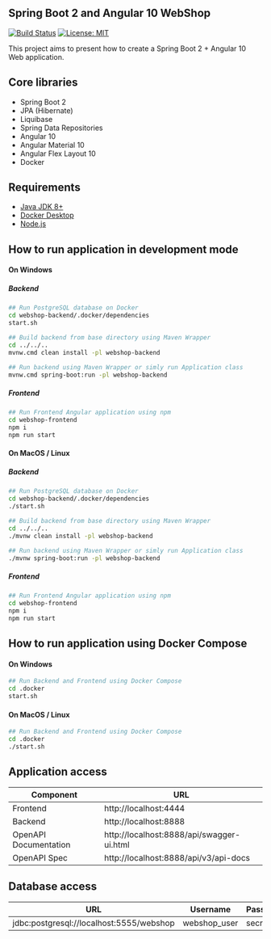 Spring Boot 2 and Angular 10 WebShop
---------------------------------------------
[![Build Status](https://github.com/DanielMichalski/spring-boot-2-angular-10-webshop/workflows/Java%20CI%20with%20Maven/badge.svg)](https://github.com/DanielMichalski/spring-boot-2-angular-10-webshop/actions?query=workflow%3A%22Java+CI+with+Maven%22)
[![License: MIT](https://img.shields.io/badge/License-MIT-yellow.svg)](https://opensource.org/licenses/MIT)

This project aims to present how to create a Spring Boot 2 + Angular 10 Web application.

Core libraries
---------------------------------------------
- Spring Boot 2
- JPA (Hibernate)
- Liquibase
- Spring Data Repositories
- Angular 10
- Angular Material 10
- Angular Flex Layout 10
- Docker

Requirements
---------------------------------------------
- [Java JDK 8+](https://www.oracle.com/pl/java/technologies/javase-downloads.html)
- [Docker Desktop](https://www.docker.com/products/docker-desktop) 
- [Node.js](https://nodejs.org/en/) 

How to run application in development mode
---------------------------------------------
#### On Windows
##### Backend
```bash
## Run PostgreSQL database on Docker
cd webshop-backend/.docker/dependencies
start.sh

## Build backend from base directory using Maven Wrapper
cd ../../..
mvnw.cmd clean install -pl webshop-backend

## Run backend using Maven Wrapper or simly run Application class
mvnw.cmd spring-boot:run -pl webshop-backend
```
##### Frontend
```bash
## Run Frontend Angular application using npm
cd webshop-frontend
npm i
npm run start
```

#### On MacOS / Linux
##### Backend
```bash
## Run PostgreSQL database on Docker
cd webshop-backend/.docker/dependencies
./start.sh

## Build backend from base directory using Maven Wrapper
cd ../../..
./mvnw clean install -pl webshop-backend

## Run backend using Maven Wrapper or simly run Application class
./mvnw spring-boot:run -pl webshop-backend
```

##### Frontend
```bash
## Run Frontend Angular application using npm
cd webshop-frontend
npm i
npm run start
```

How to run application using Docker Compose
---------------------------------------------
#### On Windows
```bash
## Run Backend and Frontend using Docker Compose
cd .docker
start.sh
```

#### On MacOS / Linux
```bash
## Run Backend and Frontend using Docker Compose
cd .docker
./start.sh
```

Application access
---------------------------------------------
Component             | URL                                      
---                   | ---                                      
Frontend              | http://localhost:4444                    
Backend               | http://localhost:8888                    
OpenAPI Documentation | http://localhost:8888/api/swagger-ui.html    
OpenAPI Spec          | http://localhost:8888/api/v3/api-docs        

Database access
---------------------------------------------
| URL                                          	| Username         	| Password 	|
|----------------------------------------------	|------------------	|----------	|
| jdbc:postgresql://localhost:5555/webshop 	    | webshop_user   	| secret   	|
